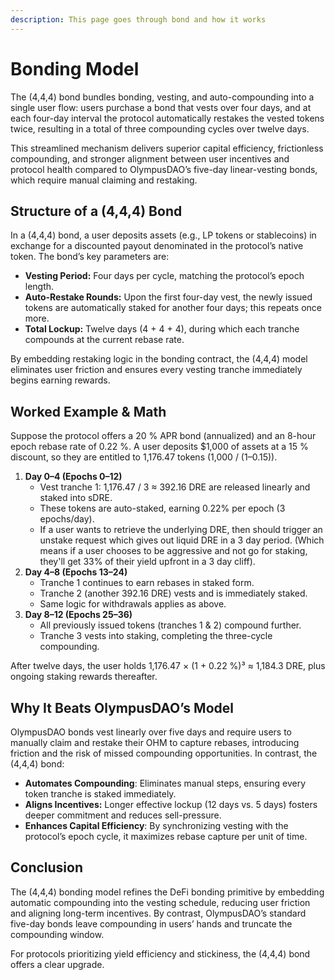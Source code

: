 ```yaml
---
description: This page goes through bond and how it works
---
```


# Bonding Model

The (4,4,4) bond bundles bonding, vesting, and auto-compounding into a single user flow: users purchase a bond that vests over four days, and at each four-day interval the protocol automatically restakes the vested tokens twice, resulting in a total of three compounding cycles over twelve days.&#x20;

This streamlined mechanism delivers superior capital efficiency, frictionless compounding, and stronger alignment between user incentives and protocol health compared to OlympusDAO’s five-day linear-vesting bonds, which require manual claiming and restaking.

## Structure of a (4,4,4) Bond

In a (4,4,4) bond, a user deposits assets (e.g., LP tokens or stablecoins) in exchange for a discounted payout denominated in the protocol’s native token. The bond’s key parameters are:

* **Vesting Period:** Four days per cycle, matching the protocol’s epoch length.&#x20;
* **Auto-Restake Rounds:** Upon the first four-day vest, the newly issued tokens are automatically staked for another four days; this repeats once more.&#x20;
* **Total Lockup:** Twelve days (4 + 4 + 4), during which each tranche compounds at the current rebase rate.&#x20;

By embedding restaking logic in the bonding contract, the (4,4,4) model eliminates user friction and ensures every vesting tranche immediately begins earning rewards.

## Worked Example & Math

Suppose the protocol offers a 20 % APR bond (annualized) and an 8-hour epoch rebase rate of 0.22 %. A user deposits $1,000 of assets at a 15 % discount, so they are entitled to 1,176.47 tokens (1,000 / (1–0.15)).&#x20;

1. **Day 0–4 (Epochs 0–12)**
   * Vest tranche 1: 1,176.47 / 3 ≈ 392.16 DRE are released linearly and staked into sDRE.
   * These tokens are auto-staked, earning 0.22% per epoch (3 epochs/day).
   * If a user wants to retrieve the underlying DRE, then should trigger an unstake request which gives out liquid DRE in a 3 day period. (Which means if a user chooses to be aggressive and not go for staking, they'll get 33% of their yield upfront in a 3 day cliff).
2. **Day 4–8 (Epochs 13–24)**
   * Tranche 1 continues to earn rebases in staked form.
   * Tranche 2 (another 392.16 DRE) vests and is immediately staked.
   * Same logic for withdrawals applies as above.
3. **Day 8–12 (Epochs 25–36)**
   * All previously issued tokens (tranches 1 & 2) compound further.
   * Tranche 3 vests into staking, completing the three-cycle compounding.

After twelve days, the user holds 1,176.47 × (1 + 0.22 %)³ ≈ 1,184.3 DRE, plus ongoing staking rewards thereafter.

## Why It Beats OlympusDAO’s Model

OlympusDAO bonds vest linearly over five days and require users to manually claim and restake their OHM to capture rebases, introducing friction and the risk of missed compounding opportunities.  In contrast, the (4,4,4) bond:

* **Automates Compounding**: Eliminates manual steps, ensuring every token tranche is staked immediately.&#x20;
* **Aligns Incentives:** Longer effective lockup (12 days vs. 5 days) fosters deeper commitment and reduces sell-pressure.&#x20;
* **Enhances Capital Efficiency**: By synchronizing vesting with the protocol’s epoch cycle, it maximizes rebase capture per unit of time.&#x20;

## Conclusion

The (4,4,4) bonding model refines the DeFi bonding primitive by embedding automatic compounding into the vesting schedule, reducing user friction and aligning long-term incentives. By contrast, OlympusDAO’s standard five-day bonds leave compounding in users’ hands and truncate the compounding window.&#x20;

For protocols prioritizing yield efficiency and stickiness, the (4,4,4) bond offers a clear upgrade.
